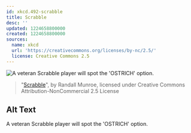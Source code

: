 ```yaml
---
id: xkcd.492-scrabble
title: Scrabble
desc: ''
updated: 1224658800000
created: 1224658800000
sources:
  name: xkcd
  url: 'https://creativecommons.org/licenses/by-nc/2.5/'
  license: Creative Commons 2.5
---
```

![A veteran Scrabble player will spot the 'OSTRICH' option.](https://imgs.xkcd.com/comics/scrabble.png)
> "[Scrabble](https://xkcd.com/492/)", by Randall Munroe, licensed under Creative Commons Attribution-NonCommercial 2.5 License

## Alt Text
A veteran Scrabble player will spot the 'OSTRICH' option.
